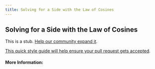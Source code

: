 ```yaml
---
title: Solving for a Side with the Law of Cosines
---
```

## Solving for a Side with the Law of Cosines

This is a stub. [Help our community expand it](https://github.com/freecodecamp/guides/tree/master/src/pages/articles/math/solving-for-a-side-with-the-law-of-cosines/index.md).

[This quick style guide will help ensure your pull request gets accepted](https://github.com/freecodecamp/guides/blob/master/README.md).

<!-- The article goes here, in GitHub-flavored Markdown. Feel free to add YouTube videos, images, and CodePen/JSBin embeds  -->

#### More Information:
<!-- Please add any articles you think might be helpful to read before writing the article -->


